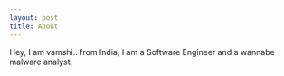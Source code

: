 ```yaml
---
layout: post
title: About
---
```


Hey, I am vamshi.. from India, I am a Software Engineer and a wannabe malware analyst.

<figure>
  <!-- <img alt="Christopher Hitchens" src="https://upload.wikimedia.org/wikipedia/commons/6/63/Christopher_Hitchens_2008-04-24_001.jpg" /> -->
  <figcaption>
    <!-- Photo by Fri Tanke and licensed under the <a href="https://creativecommons.org/licenses/by/3.0/deed.en">Creative Commons Attribution 3.0 Unported</a> license. -->
  </figcaption>
</figure>

<!-- From [Wikipedia](https://en.wikipedia.org/wiki/Christopher_Hitchens): -->
